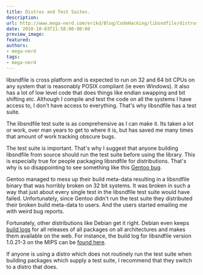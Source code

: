 ```yaml
---
title: Distros and Test Suites.
description:
url: http://www.mega-nerd.com/erikd/Blog/CodeHacking/libsndfile/distros_and_test_suites.html
date: 2010-10-03T11:58:00-00:00
preview_image:
featured:
authors:
- mega-nerd
tags:
- mega-nerd
---
```




<p>
libsndfile is cross platform and is expected to run on 32 and 64 bit CPUs on
any system that is reasonably POSIX compliant (ie even Windows).
It also has a lot of low level code that does things like endian swapping and
bit shifting etc.
Although I compile and test the code on all the systems I have access to, I
don't have access to everything.
That's why libsndfile has a test suite.
</p>

<p>
The libsndfile test suite is as comprehensive as I can make it.
Its taken a lot or work, over man years to get to where it is, but has saved me
many times that amount of work tracking obscure bugs.
</p>

<p>
The test suite is important.
That's why I suggest that anyone building libsndfile from source should run the
test suite before using the library.
This is especially true for people packaging libsndfile for distributions.
That's why is so disappointing to see something like this
	<a href="https://bugs.gentoo.org/335728">
	Gentoo bug</a>.
</p>

<p>
Gentoo managed to mess up their build meta-data resulting in a libsndfile binary
that was horribly broken on 32 bit systems.
It was broken in such a way that just about every single test in the libsndfile
test suite would have failed.
Unfortunately, since Gentoo didn't run the test suite they distributed their
broken build meta-data to users.
And the users started emailing me with weird bug reports.
</p>

<p>
Fortunately, other distributions like Debian get it right.
Debian even keeps
	<a href="https://buildd.debian.org/">
	build logs</a>
for all releases of all packages on all architectures and makes them available
on the web.
For instance, the build log for libsndfile version 1.0.21-3 on the MIPS can be
	<a href="https://buildd.debian.org/fetch.cgi?&amp;pkg=libsndfile&amp;ver=1.0.21-3&amp;arch=mips&amp;stamp=1280847502&amp;file=log">
	found here</a>.
</p>

<p>
If anyone is using a distro which does not routinely run the test suite when
building packages which supply a test suite, I recommend that they switch to
a distro that does.
</p>



